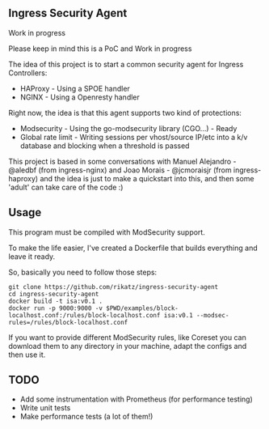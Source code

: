 ## Ingress Security Agent

Work in progress

Please keep in mind this is a PoC and Work in progress

The idea of this project is to start a common security agent for Ingress Controllers:

* HAProxy - Using a SPOE handler
* NGINX - Using a Openresty handler


Right now, the idea is that this agent supports two kind of protections:

* Modsecurity - Using the go-modsecurity library (CGO...) - Ready
* Global rate limit - Writing sessions per vhost/source IP/etc into a k/v database and blocking when a threshold is passed

This project is based in some conversations with Manuel Alejandro - @aledbf (from ingress-nginx) and Joao Morais - @jcmoraisjr (from ingress-haproxy) and the idea is just to make a quickstart into this, and then some 'adult' can take care of the code :)

## Usage
This program must be compiled with ModSecurity support.

To make the life easier, I've created a Dockerfile that builds everything and leave it ready.

So, basically you need to follow those steps:
```
git clone https://github.com/rikatz/ingress-security-agent
cd ingress-security-agent
docker build -t isa:v0.1 .
docker run -p 9000:9000 -v $PWD/examples/block-localhost.conf:/rules/block-localhost.conf isa:v0.1 --modsec-rules=/rules/block-localhost.conf
```

If you want to provide different ModSecurity rules, like Coreset you can download them to any directory in your machine, adapt the configs and then use it.



## TODO

* Add some instrumentation with Prometheus (for performance testing)
* Write unit tests
* Make performance tests (a lot of them!)
